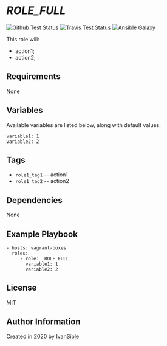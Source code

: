 # _ROLE_FULL_

[![Github Test Status](https://github.com/_REPO_USER_/_REPO_NAME_/workflows/Molecule%20test/badge.svg?branch=master)](https://github.com/_REPO_USER_/_REPO_NAME_/actions)
[![Travis Test Status](https://travis-ci.org/_REPO_USER_/_REPO_NAME_.svg?branch=master)](https://travis-ci.org/_REPO_USER_/_REPO_NAME_)
[![Ansible Galaxy](https://img.shields.io/badge/galaxy-_REPO_USER_._ROLE_BADGE_-68a.svg?style=flat)](https://galaxy.ansible.com/_REPO_USER_/_ROLE_NAME_/)

This role will:
 - action1;
 - action2;


## Requirements

None


## Variables

Available variables are listed below, along with default values.

    variable1: 1
    variable2: 2


## Tags

- `role1_tag1` -- action1
- `role1_tag2` -- action2


## Dependencies

None


## Example Playbook

    - hosts: vagrant-boxes
      roles:
         - role: _ROLE_FULL_
           variable1: 1
           variable2: 2


## License

MIT


## Author Information

Created in 2020 by [IvanSible](https://github.com/_REPO_USER_)

